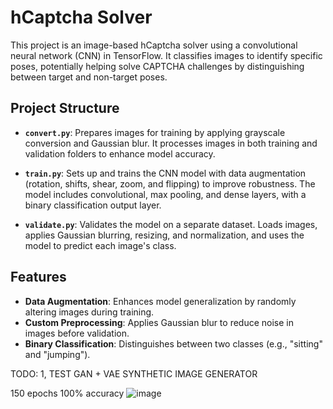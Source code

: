 # hCaptcha Solver

This project is an image-based hCaptcha solver using a convolutional neural network (CNN) in TensorFlow. It classifies images to identify specific poses, potentially helping solve CAPTCHA challenges by distinguishing between target and non-target poses.

## Project Structure

- **`convert.py`**: Prepares images for training by applying grayscale conversion and Gaussian blur. It processes images in both training and validation folders to enhance model accuracy.

- **`train.py`**: Sets up and trains the CNN model with data augmentation (rotation, shifts, shear, zoom, and flipping) to improve robustness. The model includes convolutional, max pooling, and dense layers, with a binary classification output layer.
  
- **`validate.py`**: Validates the model on a separate dataset. Loads images, applies Gaussian blurring, resizing, and normalization, and uses the model to predict each image's class.

## Features

- **Data Augmentation**: Enhances model generalization by randomly altering images during training.
- **Custom Preprocessing**: Applies Gaussian blur to reduce noise in images before validation.
- **Binary Classification**: Distinguishes between two classes (e.g., "sitting" and "jumping").

TODO:
1, TEST GAN + VAE SYNTHETIC IMAGE GENERATOR

150 epochs 100% accuracy
![image](https://github.com/user-attachments/assets/e4c838d4-6887-40a5-b832-406611d87c00)
